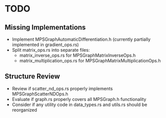 # TODO

## Missing Implementations

- Implement MPSGraphAutomaticDifferentiation.h (currently partially implemented in gradient_ops.rs)
- Split matrix_ops.rs into separate files:
  - matrix_inverse_ops.rs for MPSGraphMatrixInverseOps.h
  - matrix_multiplication_ops.rs for MPSGraphMatrixMultiplicationOps.h

## Structure Review

- Review if scatter_nd_ops.rs properly implements MPSGraphScatterNDOps.h
- Evaluate if graph.rs properly covers all MPSGraph.h functionality
- Consider if any utility code in data_types.rs and utils.rs should be reorganized

